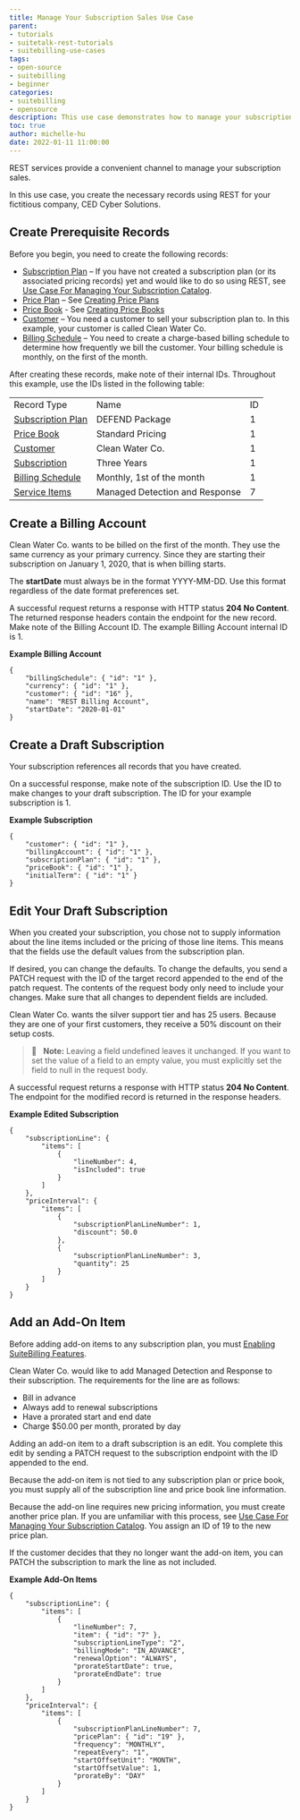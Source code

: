 ```yaml
---
title: Manage Your Subscription Sales Use Case
parent:
- tutorials
- suitetalk-rest-tutorials
- suitebilling-use-cases
tags:
- open-source
- suitebilling
- beginner
categories:
- suitebilling
- opensource
description: This use case demonstrates how to manage your subscription sales.
toc: true
author: michelle-hu
date: 2022-01-11 11:00:00
---
```

REST services provide a convenient channel to manage your subscription sales.

In this use case, you create the necessary records using REST for your fictitious company, CED Cyber Solutions.

## Create Prerequisite Records

Before you begin, you need to create the following records:

- [Subscription Plan](https://docs.oracle.com/en/cloud/saas/netsuite/ns-online-help/section_1493329269.html) – If you have not created a subscription plan (or its associated pricing records) yet and would like to do so using REST, see [Use Case For Managing Your Subscription Catalog](https://docs.oracle.com/en/cloud/saas/netsuite/ns-online-help/section_158109852746.html).
- [Price Plan](https://docs.oracle.com/en/cloud/saas/netsuite/ns-online-help/section_1494646160.html) – See [Creating Price Plans](https://docs.oracle.com/en/cloud/saas/netsuite/ns-online-help/section_1546981313.html)
- [Price Book](https://docs.oracle.com/en/cloud/saas/netsuite/ns-online-help/section_1493327517.html) - See [Creating Price Books](https://docs.oracle.com/en/cloud/saas/netsuite/ns-online-help/section_1546981356.html)
- [Customer](https://docs.oracle.com/en/cloud/saas/netsuite/ns-online-help/section_N385885.html) – You need a customer to sell your subscription plan to. In this example, your customer is called Clean Water Co.
- [Billing Schedule](https://docs.oracle.com/en/cloud/saas/netsuite/ns-online-help/section_3884921707.html) – You need to create a charge-based billing schedule to determine how frequently we bill the customer. Your billing schedule is monthly, on the first of the month.

After creating these records, make note of their internal IDs. Throughout this example, use the IDs listed in the following table:

<table>
  <tbody>
    <tr>
      <td> Record Type </td>
      <td> Name </td>
      <td> ID </td>     
    </tr>
    <tr>
      <td><a href = "https://docs.oracle.com/en/cloud/saas/netsuite/ns-online-help/section_1493329269.html"> Subscription Plan </a></td>
      <td> DEFEND Package </td>
      <td> 1 </td>
    </tr>
    <tr>
      <td><a href = "https://docs.oracle.com/en/cloud/saas/netsuite/ns-online-help/section_1493327517.html"> Price Book </a></td>
      <td> Standard Pricing </td>
      <td> 1 </td>
    </tr>
    <tr>
      <td><a href = "https://docs.oracle.com/en/cloud/saas/netsuite/ns-online-help/section_N385885.html"> Customer </a></td>
      <td> Clean Water Co. </td>
      <td> 1 </td>
    </tr>
    <tr>
      <td><a href = "https://docs.oracle.com/en/cloud/saas/netsuite/ns-online-help/section_1493328447.html"> Subscription </a></td>
      <td> Three Years </td>
      <td> 1 </td>
    </tr>
    <tr>
      <td><a href = "https://docs.oracle.com/en/cloud/saas/netsuite/ns-online-help/section_3884921707.html"> Billing Schedule </a></td>
      <td> Monthly, 1st of the month </td>
      <td> 1 </td>
    </tr>
    <tr>
      <td><a href = "https://docs.oracle.com/en/cloud/saas/netsuite/ns-online-help/section_N2248153.html"> Service Items </a></td>
      <td> Managed Detection and Response </td>
      <td> 7 </td>
    </tr>
  </tbody>
</table>


## Create a Billing Account

Clean Water Co. wants to be billed on the first of the month. They use the same currency as your primary currency. Since they are starting their subscription on January 1, 2020, that is when billing starts.

The **startDate** must always be in the format YYYY-MM-DD. Use this format regardless of the date format preferences set.

A successful request returns a response with HTTP status **204 No Content**. The returned response headers contain the endpoint for the new record. Make note of the Billing Account ID. The example Billing Account internal ID is 1.

**Example Billing Account**

```
{
    "billingSchedule": { "id": "1" },
    "currency": { "id": "1" },
    "customer": { "id": "16" },
    "name": "REST Billing Account",
    "startDate": "2020-01-01"
}
```

## Create a Draft Subscription

Your subscription references all records that you have created.

On a successful response, make note of the subscription ID. Use the ID to make changes to your draft subscription. The ID for your example subscription is 1.

**Example Subscription**

```
{
    "customer": { "id": "1" },
    "billingAccount": { "id": "1" },
    "subscriptionPlan": { "id": "1" },
    "priceBook": { "id": "1" },
    "initialTerm": { "id": "1" }
}
```

## Edit Your Draft Subscription

When you created your subscription, you chose not to supply information about the line items included or the pricing of those line items. This means that the fields use the default values from the subscription plan.

If desired, you can change the defaults. To change the defaults, you send a PATCH request with the ID of the target record appended to the end of the patch request. The contents of the request body only need to include your changes. Make sure that all changes to dependent fields are included.

Clean Water Co. wants the silver support tier and has 25 users. Because they are one of your first customers, they receive a 50% discount on their setup costs.

> 📢 &nbsp; **Note:** Leaving a field undefined leaves it unchanged. If you want to set the value of a field to an empty value, you must explicitly set the field to null in the request body.

A successful request returns a response with HTTP status **204 No Content**. The endpoint for the modified record is returned in the response headers.

**Example Edited Subscription**

```
{
    "subscriptionLine": {
        "items": [
            {
                "lineNumber": 4,
                "isIncluded": true
            }
        ]
    },
    "priceInterval": {
        "items": [
            {
                "subscriptionPlanLineNumber": 1,
                "discount": 50.0
            },
            {
                "subscriptionPlanLineNumber": 3,
                "quantity": 25
            }
        ]
    }
}
```

## Add an Add-On Item

Before adding add-on items to any subscription plan, you must [Enabling SuiteBilling Features](https://docs.oracle.com/en/cloud/saas/netsuite/ns-online-help/section_1546981120.html).

Clean Water Co. would like to add Managed Detection and Response to their subscription. The requirements for the line are as follows:

- Bill in advance
- Always add to renewal subscriptions
- Have a prorated start and end date
- Charge $50.00 per month, prorated by day

Adding an add-on item to a draft subscription is an edit. You complete this edit by sending a PATCH request to the subscription endpoint with the ID appended to the end.

Because the add-on item is not tied to any subscription plan or price book, you must supply all of the subscription line and price book line information.

Because the add-on line requires new pricing information, you must create another price plan. If you are unfamiliar with this process, see [Use Case For Managing Your Subscription Catalog](https://docs.oracle.com/en/cloud/saas/netsuite/ns-online-help/section_158109852746.html). You assign an ID of 19 to the new price plan.

If the customer decides that they no longer want the add-on item, you can PATCH the subscription to mark the line as not included.


**Example Add-On Items**

```
{
    "subscriptionLine": {
        "items": [
            {
                "lineNumber": 7,
                "item": { "id": "7" },
                "subscriptionLineType": "2",
                "billingMode": "IN_ADVANCE",
                "renewalOption": "ALWAYS",
                "prorateStartDate": true,
                "prorateEndDate": true
            }
        ]
    },
    "priceInterval": {
        "items": [
            {
                "subscriptionPlanLineNumber": 7,
                "pricePlan": { "id": "19" },
                "frequency": "MONTHLY",
                "repeatEvery": "1",
                "startOffsetUnit": "MONTH",
                "startOffsetValue": 1,
                "prorateBy": "DAY"
            }
        ]
    }
}
```